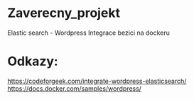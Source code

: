 # Zaverecny_projekt
Elastic search - Wordpress Integrace
bezici na dockeru

# Odkazy:
 https://codeforgeek.com/integrate-wordpress-elasticsearch/
 https://docs.docker.com/samples/wordpress/
